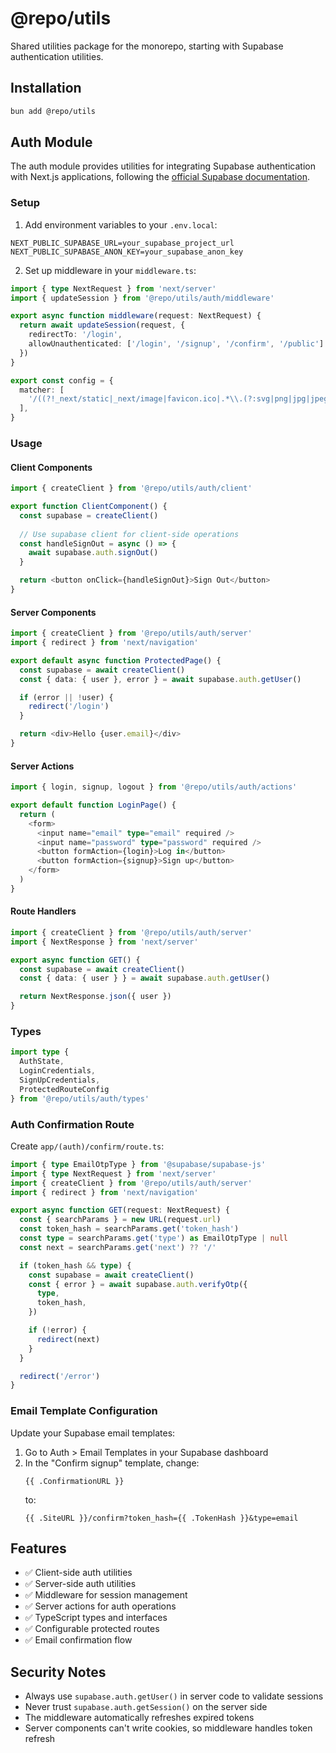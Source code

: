 # @repo/utils

Shared utilities package for the monorepo, starting with Supabase authentication utilities.

## Installation

```bash
bun add @repo/utils
```

## Auth Module

The auth module provides utilities for integrating Supabase authentication with Next.js applications, following the [official Supabase documentation](https://supabase.com/docs/guides/auth/server-side/nextjs).

### Setup

1. Add environment variables to your `.env.local`:

```env
NEXT_PUBLIC_SUPABASE_URL=your_supabase_project_url
NEXT_PUBLIC_SUPABASE_ANON_KEY=your_supabase_anon_key
```

2. Set up middleware in your `middleware.ts`:

```typescript
import { type NextRequest } from 'next/server'
import { updateSession } from '@repo/utils/auth/middleware'

export async function middleware(request: NextRequest) {
  return await updateSession(request, {
    redirectTo: '/login',
    allowUnauthenticated: ['/login', '/signup', '/confirm', '/public']
  })
}

export const config = {
  matcher: [
    '/((?!_next/static|_next/image|favicon.ico|.*\\.(?:svg|png|jpg|jpeg|gif|webp)$).*)',
  ],
}
```

### Usage

#### Client Components

```typescript
import { createClient } from '@repo/utils/auth/client'

export function ClientComponent() {
  const supabase = createClient()
  
  // Use supabase client for client-side operations
  const handleSignOut = async () => {
    await supabase.auth.signOut()
  }

  return <button onClick={handleSignOut}>Sign Out</button>
}
```

#### Server Components

```typescript
import { createClient } from '@repo/utils/auth/server'
import { redirect } from 'next/navigation'

export default async function ProtectedPage() {
  const supabase = await createClient()
  const { data: { user }, error } = await supabase.auth.getUser()

  if (error || !user) {
    redirect('/login')
  }

  return <div>Hello {user.email}</div>
}
```

#### Server Actions

```typescript
import { login, signup, logout } from '@repo/utils/auth/actions'

export default function LoginPage() {
  return (
    <form>
      <input name="email" type="email" required />
      <input name="password" type="password" required />
      <button formAction={login}>Log in</button>
      <button formAction={signup}>Sign up</button>
    </form>
  )
}
```

#### Route Handlers

```typescript
import { createClient } from '@repo/utils/auth/server'
import { NextResponse } from 'next/server'

export async function GET() {
  const supabase = await createClient()
  const { data: { user } } = await supabase.auth.getUser()

  return NextResponse.json({ user })
}
```

### Types

```typescript
import type { 
  AuthState, 
  LoginCredentials, 
  SignUpCredentials,
  ProtectedRouteConfig 
} from '@repo/utils/auth/types'
```

### Auth Confirmation Route

Create `app/(auth)/confirm/route.ts`:

```typescript
import { type EmailOtpType } from '@supabase/supabase-js'
import { type NextRequest } from 'next/server'
import { createClient } from '@repo/utils/auth/server'
import { redirect } from 'next/navigation'

export async function GET(request: NextRequest) {
  const { searchParams } = new URL(request.url)
  const token_hash = searchParams.get('token_hash')
  const type = searchParams.get('type') as EmailOtpType | null
  const next = searchParams.get('next') ?? '/'

  if (token_hash && type) {
    const supabase = await createClient()
    const { error } = await supabase.auth.verifyOtp({
      type,
      token_hash,
    })

    if (!error) {
      redirect(next)
    }
  }

  redirect('/error')
}
```

### Email Template Configuration

Update your Supabase email templates:

1. Go to Auth > Email Templates in your Supabase dashboard
2. In the "Confirm signup" template, change:
   ```
   {{ .ConfirmationURL }}
   ```
   to:
   ```
   {{ .SiteURL }}/confirm?token_hash={{ .TokenHash }}&type=email
   ```

## Features

- ✅ Client-side auth utilities
- ✅ Server-side auth utilities  
- ✅ Middleware for session management
- ✅ Server actions for auth operations
- ✅ TypeScript types and interfaces
- ✅ Configurable protected routes
- ✅ Email confirmation flow

## Security Notes

- Always use `supabase.auth.getUser()` in server code to validate sessions
- Never trust `supabase.auth.getSession()` on the server side
- The middleware automatically refreshes expired tokens
- Server components can't write cookies, so middleware handles token refresh 